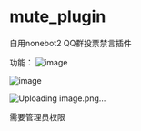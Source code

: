 # mute_plugin

自用nonebot2 QQ群投票禁言插件

功能：
![image](https://github.com/971364942/mute_plugin/assets/43522771/e06f0d0e-e1f1-42b7-bc2f-4b812d101bb2)

![image](https://github.com/971364942/mute_plugin/assets/43522771/9e2b0d87-3984-4583-be2c-4a3d4ce6b0f5)

![Uploading image.png…]()


需要管理员权限
